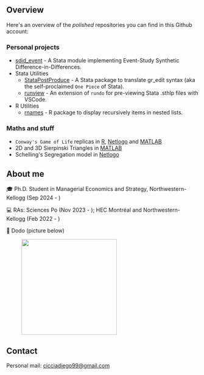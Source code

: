 ## Overview

Here's an overview of the _polished_ repositories you can find in this Github account:

### Personal projects

+ [sdid_event](https://github.com/DiegoCiccia/sdid/tree/main/sdid_event) - A Stata module implementing Event-Study Synthetic Difference-in-Differences.
+ Stata Utilities
  - [StataPostProduce](https://github.com/DiegoCiccia/StataPostProduce) - A Stata package to translate gr_edit syntax (aka the self-proclaimed `One Piece` of Stata).
  - [runview](https://github.com/DiegoCiccia/runview) - An extension of `rundo` for pre-viewing Stata .sthlp files with VSCode.
+ R Utilities
  - [rnames](https://github.com/DiegoCiccia/rnames) - R package to display recursively items in nested lists.

### Maths and stuff

+ `Conway's Game of Life` replicas in [R](https://github.com/DiegoCiccia/R-Conway-Game/blob/main/Conway.R), [Netlogo](https://github.com/DiegoCiccia/Conways_Game_of_life) and [MATLAB]()
+ 2D and 3D Sierpinski Triangles in [MATLAB](https://github.com/DiegoCiccia/SierpinskiTriangle)
+ Schelling's Segregation model in [Netlogo](https://github.com/DiegoCiccia/Schelling_N_Groups)

## About me

:mortar_board: Ph.D. Student in Managerial Economics and Strategy, Northwestern-Kellogg (Sep 2024 - ) 

:computer: RAs: Sciences Po (Nov 2023 - ); HEC Montréal and Northwestern-Kellogg (Feb 2022 - )

:dog: Dodo (picture below)

<figure>
  <img src = 'https://github.com/DiegoCiccia/DiegoCiccia/assets/71022390/01c41919-861f-4ef9-a35f-67cd41e010c9' width = 250/>  
</figure>

## Contact

Personal mail: [cicciadiego99@gmail.com](mailto:cicciadiego99@gmail.com)
